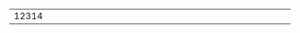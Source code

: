 
<table cellpadding="0" cellspacing="0"  style="border:5px;">
	<tr>
    	<td width="500">
        	12314
        </td>
    </tr>
</table>

